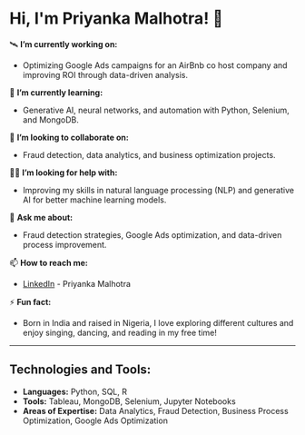 # Hi, I'm Priyanka Malhotra! 👋

🛰️ **I’m currently working on:**
- Optimizing Google Ads campaigns for an AirBnb co host company and improving ROI through data-driven analysis.

🌱 **I’m currently learning:**
- Generative AI, neural networks, and automation with Python, Selenium, and MongoDB.

👯 **I’m looking to collaborate on:**
- Fraud detection, data analytics, and business optimization projects.

🙋‍♀️ **I’m looking for help with:**
- Improving my skills in natural language processing (NLP) and generative AI for better machine learning models.

💬 **Ask me about:**
- Fraud detection strategies, Google Ads optimization, and data-driven process improvement.

📫 **How to reach me:**
- [LinkedIn](https://www.linkedin.com/in/priyanka-malhotra07) - Priyanka Malhotra

⚡ **Fun fact:**
- Born in India and raised in Nigeria, I love exploring different cultures and enjoy singing, dancing, and reading in my free time!

---

## Technologies and Tools:
- **Languages:** Python, SQL, R
- **Tools:** Tableau, MongoDB, Selenium, Jupyter Notebooks
- **Areas of Expertise:** Data Analytics, Fraud Detection, Business Process Optimization, Google Ads Optimization


